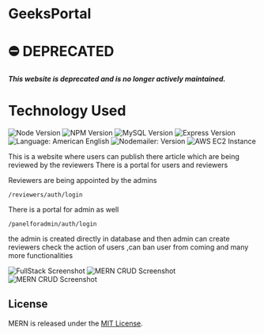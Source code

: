 # GeeksPortal
# ⛔️ DEPRECATED
***This website is deprecated and is no longer actively maintained.***

# Technology Used 
![Node Version](https://img.shields.io/badge/node-v12.16.3-yellowgreen.svg)
![NPM Version](https://img.shields.io/badge/npm-v6.14.4-blue.svg)
![MySQL Version](https://img.shields.io/badge/mysql-v8.0.0-blue.svg)
![Express Version](https://img.shields.io/badge/express-v4.17.1-blue.svg)
![Language: American English](https://img.shields.io/badge/language-american%20english-red.svg)
![Nodemailer: Version](https://img.shields.io/badge/nodemailer-v6.4.11-blue.svg)
![AWS EC2 Instance](https://img.shields.io/badge/aws-ec2-red.svg)


This is a website where users can publish there article which are being reviewed by the reviewers 
There is a portal for users and reviewers 

Reviewers are being appointed by the admins 
```
/reviewers/auth/login
```
There is a portal for admin as well 
 ```
 /panelforadmin/auth/login
 ```
 the admin is created directly in database and then admin can create reviewers check the action of users ,can ban user from coming and many more functionalities
 
 ![FullStack Screenshot]()
 ![MERN CRUD Screenshot]()
 ![MERN CRUD Screenshot]()
 
 
## License
MERN is released under the [MIT License](http://www.opensource.org/licenses/MIT).
